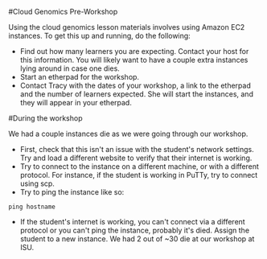 #Cloud Genomics Pre-Workshop 

Using the cloud genomics lesson materials involves using Amazon EC2 instances. To get this up and running, do the following:

+ Find out how many learners you are expecting. Contact your host for this information. You will likely want to have a couple extra instances lying around in case one dies.
+ Start an etherpad for the workshop.
+ Contact Tracy with the dates of your workshop, a link to the etherpad and the number of learners expected. She will start the instances, and they will appear in your etherpad.

#During the workshop

We had a couple instances die as we were going through our workshop.

+ First, check that this isn't an issue with the student's network settings. Try and load a different website to verify that their internet is working.
+ Try to connect to the instance on a different machine, or with a different protocol. For instance, if the student is working in PuTTy, try to connect using scp.
+ Try to ping the instance like so:

```UNIX
ping hostname
```

+ If the student's internet is working, you can't connect via a different protocol or you can't ping the instance, probably it's died. Assign the student to a new instance. We had 2 out of ~30 die at our workshop at ISU.